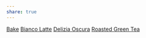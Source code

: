 ```yaml
---
share: true
---
```

[Bake](Bake.md)
[Bianco Latte](Bianco%20Latte.md)
[Delizia Oscura](Delizia%20Oscura.md)
[Roasted Green Tea](Roasted%20Green%20Tea.md)
